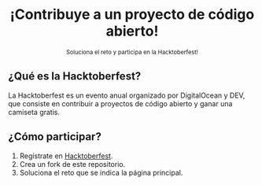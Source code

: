<div align="center">
	<h1>¡Contribuye a un proyecto de código abierto!</h1>
	<small>Soluciona el reto y participa en la Hacktoberfest!</small>
</div>

## ¿Qué es la Hacktoberfest?

La Hacktoberfest es un evento anual organizado por DigitalOcean y DEV, que consiste en contribuir a proyectos de código abierto y ganar una camiseta gratis.

## ¿Cómo participar?

1. Regístrate en [Hacktoberfest](https://hacktoberfest.com/).
2. Crea un fork de este repositorio.
3. Soluciona el reto que se indica la página principal.
